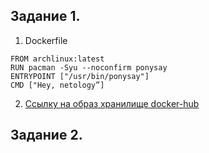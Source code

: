 ## Задание 1.
1) Dockerfile

```
FROM archlinux:latest
RUN pacman -Syu --noconfirm ponysay
ENTRYPOINT ["/usr/bin/ponysay"]
CMD ["Hey, netology”]
```
2) [Ссылку на образ хранилище docker-hub](https://hub.docker.com/repository/docker/popovna/archlinux)

## Задание 2.
